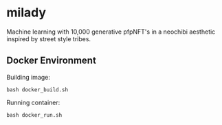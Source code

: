 # milady
Machine learning with 10,000 generative pfpNFT's in a neochibi aesthetic inspired by street style tribes.

## Docker Environment
Building image:
```
bash docker_build.sh
```

Running container:
```
bash docker_run.sh
```

